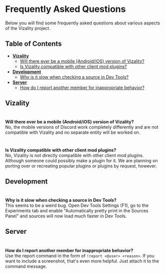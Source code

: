 # Frequently Asked Questions

Below you will find some frequently asked questions about various aspects of the Vizality project.

## Table of Contents

* [**Vizality**](#user-content-vizality)
  * [Will there ever be a mobile (Android/iOS) version of Vizality?](#user-content-will-there-ever-be-a-mobile-androidios-version-of-vizality)
  * [Is Vizality compatible with other client mod plugins?](#user-content-is-vizality-compatible-with-other-client-mod-plugins)
* [**Development**](#user-content-development)
  * [Why is it slow when checking a source in Dev Tools?](#user-content-why-is-it-slow-when-checking-a-source-in-dev-tools)
* [**Server**](#user-content-server)
  * [How do I report another member for inappropriate behavior?](#user-content-how-do-i-report-another-member-for-inappropriate-behavior)

## Vizality
#
<b>**Will there ever be a mobile (Android/iOS) version of Vizality?**</b><br>
No, the mobile versions of Discord work completely differently and are not compatible with Vizality and no separate entity will be worked on.
#
<b>**Is Vizality compatible with other client mod plugins?**</b><br>
No, Vizality is not directly compatible with other client mod plugins. Although someone could possibly make a plugin for it. We are planning on porting over or recreating popular plugins or plugins by request, however.

## Development
#
<b>**Why is it slow when checking a source in Dev Tools?**</b><br>
This seems to be a weird bug. Open Dev Tools Settings (F1), go to the Experiments tab and enable "Automatically pretty print in the Sources Panel" and sources will now load much faster in Dev Tools.

## Server
#
<b>**How do I report another member for inappropriate behavior?**</b><br>
Use the report command in the form of `!report <@user> <reason>`. If you want to include a screenshot, that's even more helpful. Just attach it to the command message.
